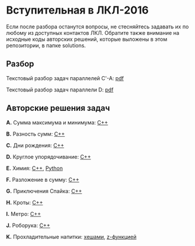 # Вступительная в ЛКЛ-2016
Если после разбора останутся вопросы, не стесняйтесь задавать их по любому из доступных контактов ЛКЛ. Обратите также внимание на исходные коды авторских решений,
которые выложены в этом репозитории, в папке solutions.

## Разбор 
Текстовый разбор задач параллелей C'-A: [pdf](editorial/editorial.pdf)

Текстовый разбор задач параллели D: [pdf](editorial/editorial_D.pdf)

## Авторские решения задач

  **A.** Сумма максимума и минимума: [C++](solutions/a_sum_it.cpp)

  **B.** Разность сумм: [C++](solutions/b_sumdiff_dp.cpp)

  **C.** Дни рождения: [C++](solutions/c_birthdays_ks.cpp)

  **D.** Круглое упорядочивание: [C++](solutions/d_round_it.cpp)

  **E.** Химия: [C++](solutions/e_chemistry_ks.cpp), [Python](solutions/e_chemistry_ks.py)

  **F.** Разложение в сумму: [C++](solutions/f_partition_it.cpp)

  **G.** Приключения Спайка: [C++](solutions/g_spike_ac.cpp)

  **H.** Кроты: [C++](solutions/h_moles_ac.cpp)

  **I.** Метро: [C++](solutions/i_subway_ks.cpp)

  **J.** Роборука: [C++](solutions/j_robohand_ks.cpp)

  **K.** Прохладительные напитки: [хешами](solutions/k_drinks_hash_ks.cpp), [z-функцией](solutions/k_drinks_z_ks.cpp)
